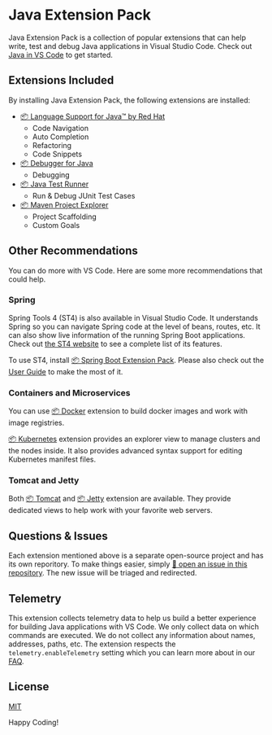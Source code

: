 # Java Extension Pack

Java Extension Pack is a collection of popular extensions that can help write, test and debug Java applications in Visual Studio Code. Check out [Java in VS Code](https://code.visualstudio.com/docs/languages/java) to get started.

## Extensions Included

By installing Java Extension Pack, the following extensions are installed:

- [📦 Language Support for Java™ by Red Hat ](https://marketplace.visualstudio.com/items?itemName=redhat.java)
    - Code Navigation
    - Auto Completion
    - Refactoring
    - Code Snippets
- [📦 Debugger for Java](https://marketplace.visualstudio.com/items?itemName=vscjava.vscode-java-debug)
    - Debugging
- [📦 Java Test Runner](https://marketplace.visualstudio.com/items?itemName=vscjava.vscode-java-test)
    - Run & Debug JUnit Test Cases
- [📦 Maven Project Explorer](https://marketplace.visualstudio.com/items?itemName=vscjava.vscode-maven)
    - Project Scaffolding
    - Custom Goals

## Other Recommendations

You can do more with VS Code. Here are some more recommendations that could help.

### Spring

Spring Tools 4 (ST4) is also available in Visual Studio Code. It understands Spring so you can navigate Spring code at the level of beans, routes, etc. It can also show live information of the running Spring Boot applications. Check out [the ST4 website](https://spring.io/tools) to see a complete list of its features.

To use ST4, install [📦 Spring Boot Extension Pack](https://marketplace.visualstudio.com/items?itemName=Pivotal.vscode-boot-dev-pack). Please also check out the [User Guide](https://github.com/spring-projects/sts4/wiki) to make the most of it.

### Containers and Microservices

You can use [📦 Docker](https://marketplace.visualstudio.com/items?itemName=PeterJausovec.vscode-docker) extension to build docker images and work with image registries.

[📦 Kubernetes](https://marketplace.visualstudio.com/items?itemName=ms-kubernetes-tools.vscode-kubernetes-tools) extension provides an explorer view to manage clusters and the nodes inside. It also provides advanced syntax support for editing Kubernetes manifest files.

### Tomcat and Jetty

Both [📦 Tomcat](https://marketplace.visualstudio.com/items?itemName=adashen.vscode-tomcat) and [📦 Jetty](https://marketplace.visualstudio.com/items?itemName=SummerSun.vscode-jetty) extension are available. They provide dedicated views to help work with your favorite web servers.

## Questions & Issues

Each extension mentioned above is a separate open-source project and has its own reporitory. To make things easier, simply [🙋 open an issue in this repository](https://github.com/Microsoft/vscode-java-pack/issues). The new issue will be triaged and redirected.

## Telemetry

This extension collects telemetry data to help us build a better experience for building Java applications with VS Code. We only collect data on which commands are executed. We do not collect any information about names, addresses, paths, etc. The extension respects the `telemetry.enableTelemetry` setting which you can learn more about in our [FAQ](https://code.visualstudio.com/docs/supporting/faq#_how-to-disable-telemetry-reporting).

## License

[MIT](https://github.com/Microsoft/vscode-java-pack/blob/master/LICENSE.txt)

Happy Coding!
